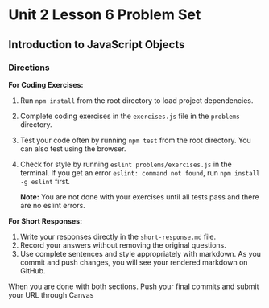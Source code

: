 # Unit 2 Lesson 6 Problem Set
## Introduction to JavaScript Objects 

### Directions

**For Coding Exercises:**

1. Run `npm install` from the root directory to load project dependencies.
2. Complete coding exercises in the `exercises.js` file in the `problems` directory.
3. Test your code often by running `npm test` from the root directory. You can also test using the browser.
4. Check for style by running `eslint problems/exercises.js` in the terminal. If you get an error `eslint: command not found`, run `npm install -g eslint` first.

   **Note:** You are not done with your exercises until all tests pass and there are no eslint errors.

**For Short Responses:**
1. Write your responses directly in the `short-response.md` file. 
2. Record your answers without removing the original questions.
3. Use complete sentences and style appropriately with markdown. As you commit and push changes, you will see your rendered markdown on GitHub.


When you are done with both sections. Push your final commits and submit your URL through Canvas
